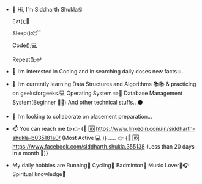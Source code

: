 - 👋 Hi, I’m Siddharth Shukla♋ 

     Eat();🍚
     
     Sleep():😴
     
     Code();💻
     
     Repeat();↩️
     
    
- 👀 I’m interested in Coding and in searching daily doses new facts💥...
- 🌱 I’m currently learning Data Structures and Algorithms 📚📚 & practicing on geeksforgeeks.💻
                             Operating System ✏️📓
                             Database Management System(Beginner 🔰🔰)
                             And other technical stuffs...⚫
- 💞️ I’m looking to collaborate on placement preparation...
- 📫 You can reach me to 👉 {🔗 🆔 https://www.linkedin.com/in/siddharth-shukla-b035181a0/ (Most Active 💻 )} .....
                         👉  {🔗 🆔 https://www.facebook.com/siddharth.shukla.355138 (Less than 20 days in a month 📱)}
-    My daily hobbies are Running🏃
                          Cycling🚴
                          Badminton🎾
                          Music Lover🎵🎧
                          Spiritual knowledge📖


<!---
siddharth615/siddharth615 is a ✨ special ✨ repository because its `README.md` (this file) appears on your GitHub profile.
You can click the Preview link to take a look at your changes.
--->
